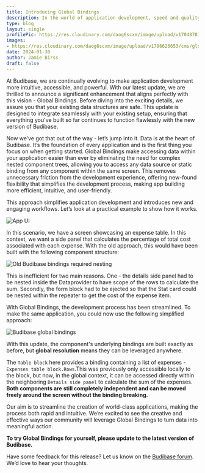 ```yaml
---
title: Introducing Global Bindings
description: In the world of application development, speed and quality often sit on opposite ends of the spectrum. Yet, we believe they can coexist harmoniously. That's why we're excited to introduce an easier way to create multi-step forms. 
type: blog
layout: single
profilePic: https://res.cloudinary.com/daog6scxm/image/upload/v1704878154/Photos/headshot_aw4uce.png
images:
- https://res.cloudinary.com/daog6scxm/image/upload/v1706626653/cms/globalBindings/globalBindings_ibbjgy.png
date: 2024-01-30
author: Jamie Birss
draft: false
---
```


At Budibase, we are continually evolving to make application development more intuitive, accessible, and powerful. With our latest update, we are thrilled to announce a significant enhancement that aligns perfectly with this vision - Global Bindings. Before diving into the exciting details, we assure you that your existing data structures are safe. This update is designed to integrate seamlessly with your existing setup, ensuring that everything you've built so far continues to function flawlessly with the new version of Budibase.

Now we’ve got that out of the way - let’s jump into it. Data is at the heart of Budibase. It’s the foundation of every application and is the first thing you focus on when getting started. Global Bindings make accessing data within your application easier than ever by eliminating the need for complex nested component trees, allowing you to access any data source or static binding from any component within the same screen. This removes unnecessary friction from the development experience, offering new-found flexibility that simplifies the development process, making app building more efficient, intuitive, and user-friendly.

This approach simplifies application development and introduces new and engaging workflows. Let’s look at a practical example to show how it works. 

![App UI](https://res.cloudinary.com/daog6scxm/image/upload/v1706704026/changelog/globalBindings/bindingsAppUI_b9jm3z.png)

In this scenario, we have a screen showcasing an expense table. In this context, we want a side panel that calculates the percentage of total cost associated with each expense. With the old approach, this would have been built with the following component structure: 

![Old Budibase bindings required nesting](https://res.cloudinary.com/daog6scxm/image/upload/v1706704750/changelog/globalBindings/bindingsOldWay_ig7qrs.webp)

This is inefficient for two main reasons. One - the details side panel had to be nested inside the Dataprovider to have scope of the rows to calculate the sum. Secondly, the form block had to be ejected so that the Stat card could be nested within the repeater to get the cost of the expense item.

With Global Bindings, the development process has been streamlined. To make the same application, you could now use the following simplified approach:

![Budibase global bindings](https://res.cloudinary.com/daog6scxm/image/upload/v1706704750/changelog/globalBindings/bindingsNewWay_o1sfpf.webp)

With this update, the component's underlying bindings are built exactly as before, but **global resolution** means they can be leveraged anywhere. 

The `Table block` here provides a binding containing a list of expenses - `Expenses table block.Rows`.This was previously only accessible locally to the block, but now, in the global context, it can be accessed directly within the neighboring `Details side panel` to calculate the sum of the expenses. **Both components are still completely independent and can be moved freely around the screen without the binding breaking.**

Our aim is to streamline the creation of world-class applications, making the process both rapid and intuitive. We’re excited to see the creative and effective ways our community will leverage Global Bindings to turn data into meaningful action.

**To try Global Bindings for yourself, please update to the latest version of Budibase.**

Have some feedback for this release? Let us know on the [Budibase forum](https://github.com/Budibase/budibase/discussions). We’d love to hear your thoughts.